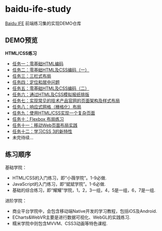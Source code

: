 # baidu-ife-study
[Baidu IFE](http://ife.baidu.com/) 前端练习集的实现DEMO仓库

## DEMO预览
**HTML/CSS练习**
* [任务一：零基础HTML编码](http://ife.ylzzxt.cn/Base-HTML-CSS/Task_01/index.html)
* [任务二：零基础HTML及CSS编码（一）](http://ife.ylzzxt.cn/Base-HTML-CSS/Task_02/index.html)
* [任务三：三栏式布局](http://ife.ylzzxt.cn/Base-HTML-CSS/Task_03/index.html)
* [任务四：定位和居中问题](http://ife.ylzzxt.cn/Base-HTML-CSS/Task_04/index.html)
* [任务五：零基础HTML及CSS编码（二）](http://ife.ylzzxt.cn/Base-HTML-CSS/Task_05/index.html)
* [任务六：通过HTML及CSS模拟报纸排版](http://ife.ylzzxt.cn/Base-HTML-CSS/Task_06/index.html)
* [任务七：实现常见的技术产品官网的页面架构及样式布局](http://ife.ylzzxt.cn/Base-HTML-CSS/Task_07/index.html)
* [任务八：响应式网格（栅格化）布局](http://ife.ylzzxt.cn/Base-HTML-CSS/Task_08/index.html)
* [任务九：使用HTML/CSS实现一个复杂页面](http://ife.ylzzxt.cn/Base-HTML-CSS/Task_09/index.html)
* [任务十：Flexbox 布局练习](http://ife.ylzzxt.cn/Base-HTML-CSS/Task_10/index.html)
* [任务十一：移动Web页面布局实践](http://ife.ylzzxt.cn/Base-HTML-CSS/Task_11/index.html)
* [任务十二：学习CSS 3的新特性](http://ife.ylzzxt.cn/Base-HTML-CSS/Task_12/index.html)
* 未完待续...


## 练习顺序
基础学院：
* HTML/CSS的入门练习，即“小薇学院”。1-9必做.
* JavaScript的入门练习，即“斌斌学院”。1-6必做.
* 基础的综合练习，即“耀耀”学院，1，2，3一组，4，5是一组，6，7是一组.

进阶学院：
* 商业平台学院中，会包含移动端Native开发的学习教程，包括iOS及Android.
* ECharts&WebVR主要是进行数据可视化、WebGL的实践练习.
* 糯米学院中则包含MVVM、CSS3动画等特色课程.

